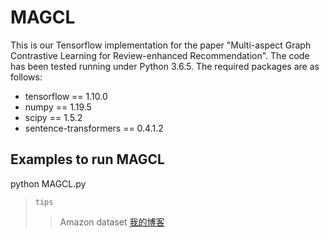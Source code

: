 # MAGCL
This is our Tensorflow implementation for the paper "Multi-aspect Graph Contrastive Learning for Review-enhanced Recommendation".
The code has been tested running under Python 3.6.5. The required packages are as follows:
* tensorflow == 1.10.0
* numpy == 1.19.5
* scipy == 1.5.2
* sentence-transformers == 0.4.1.2

Examples to run MAGCL
-----------------
python MAGCL.py 
>`tips` 
>>Amazon dataset  [我的博客](http://blog.csdn.net/guodongxiaren)  
